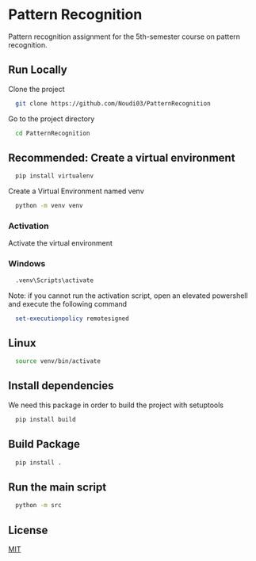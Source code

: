 # Pattern Recognition  
Pattern recognition assignment for the 5th-semester course on pattern recognition.
## Run Locally  

Clone the project  

~~~bash  
  git clone https://github.com/Noudi03/PatternRecognition
~~~

Go to the project directory  

~~~bash  
  cd PatternRecognition
~~~

## Recommended: Create a virtual environment  

~~~bash
  pip install virtualenv
~~~

Create a Virtual Environment named venv
~~~bash
  python -m venv venv
~~~

### Activation
Activate the virtual environment
### Windows
~~~bash
  .venv\Scripts\activate
~~~

Note: if you cannot run the activation script, open an elevated powershell and execute the following command
~~~ps1
  set-executionpolicy remotesigned
~~~
## Linux
~~~bash
  source venv/bin/activate
~~~

## Install dependencies  
We need this package in order to build the project with setuptools
~~~bash  
  pip install build
~~~
## Build Package

~~~bash  
  pip install .
~~~

## Run the main script
~~~bash
  python -m src
~~~


## License  

[MIT](LICENSE)
